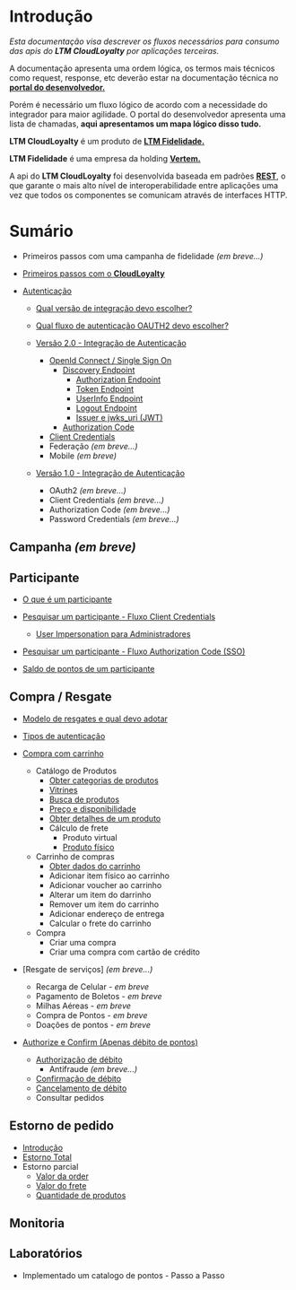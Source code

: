 # Introdução

_Esta documentação visa descrever os fluxos necessários para consumo das apis do **LTM CloudLoyalty** por aplicações terceiras._

A documentação apresenta uma ordem lógica, os termos mais técnicos como request, response, etc deverão estar na documentação técnica no [**portal do desenvolvedor.**](https://portal.ltm.digital/)

Porém é necessário um fluxo lógico de acordo com a necessidade do integrador para maior agilidade.
O portal do desenvolvedor apresenta uma lista de chamadas, **aqui apresentamos um mapa lógico disso tudo.**

**LTM CloudLoyalty** é um produto de <a href="https://vertem.com" target="_blank">**LTM Fidelidade.**</a>

**LTM Fidelidade** é uma empresa da holding <a href="https://vertem.com" target="_blank">**Vertem.**</a>

A api do **LTM CloudLoyalty** foi desenvolvida baseada em padrões [**REST**](https://pt.wikipedia.org/wiki/REST), o que garante o mais alto nível de interoperabilidade entre aplicações uma vez que todos os componentes se comunicam através de interfaces HTTP.

# Sumário

- Primeiros passos com uma campanha de fidelidade _(em breve...)_
- [Primeiros passos com o **CloudLoyalty**](/starting.md)
- [Autenticação](/auth/cognito/readme.md)

  - [Qual versão de integração devo escolher?](/auth/new-or-legacy.md)
  - [Qual fluxo de autenticação OAUTH2 devo escolher?](/auth/flows.md)

  - [Versão 2.0 - Integração de Autenticação](/auth/cognito/readme.md)

    - [OpenId Connect / Single Sign On](/auth/cognito/sso.md)
      - [Discovery Endpoint](/auth/cognito/well-known.md)
        - [Authorization Endpoint](/auth/cognito/well-known.md)
        - [Token Endpoint](/auth/cognito/well-known.md)
        - [UserInfo Endpoint](/auth/cognito/well-known.md)
        - [Logout Endpoint](/auth/cognito/well-known.md)
        - [Issuer e jwks_uri (JWT)](/auth/cognito/well-known.md)
      - [Authorization Code](/auth/cognito/authorization_code.md)
    - [Client Credentials](/auth/cognito/client_credentials.md)
    - Federação _(em breve...)_
    - Mobile _(em breve)_

  - [Versão 1.0 - Integração de Autenticação](/auth/legacy/readme.md)

    - OAuth2 _(em breve...)_
    - Client Credentials _(em breve...)_
    - Authorization Code _(em breve...)_
    - Password Credentials _(em breve...)_

## Campanha _(em breve)_

## Participante

- [O que é um participante](/participant/readme.md)

- [Pesquisar um participante - Fluxo Client Credentials](/participant/client_credentials.md)
  - [User Impersonation para Administradores](/participant/user_impersonation.md)
- [Pesquisar um participante - Fluxo Authorization Code (SSO)](/participant/authorization_code.md)
- [Saldo de pontos de um participante](/participant/balance.md)

## Compra / Resgate

- [Modelo de resgates e qual devo adotar](/purchase/readme.md)
- [Tipos de autenticação](/purchase/auth.md)

- [Compra com carrinho](/purchase/internal.md)

  - Catálogo de Produtos
    - [Obter categorias de produtos](/product/category.md)
    - [Vitrines](/showcase/readme.md)
    - [Busca de produtos](/product/readme.md)
    - [Preço e disponibilidade](/product/availability.md)
    - [Obter detalhes de um produto](/product/detail.md)
    - Cálculo de frete
      - Produto virtual
      - [Produto físico](/product/phisical-shipping.md)
  - Carrinho de compras
    - [Obter dados do carrinho](/cart/readme.md)
    - Adicionar item físico ao carrinho
    - Adicionar voucher ao carrinho
    - Alterar um item do darrinho
    - Remover um item do carrinho
    - Adicionar endereço de entrega
    - Calcular o frete do carrinho
  - Compra
    - Criar uma compra
    - Criar uma compra com cartão de crédito

- [Resgate de serviços] _(em breve...)_
  - Recarga de Celular - _em breve_
  - Pagamento de Boletos - _em breve_
  - Milhas Aéreas - _em breve_
  - Compra de Pontos - _em breve_
  - Doações de pontos - _em breve_

- [Authorize e Confirm (Apenas débito de pontos)](/purchase/external.md)
  - [Authorização de débito](/purchase/authorize.md)
    - Antifraude _(em breve...)_
  - [Confirmação de débito](/purchase/confirm.md)
  - [Cancelamento de débito](/purchase/cancel.md)
  - Consultar pedidos

## Estorno de pedido
- [Introdução](reversal/readme.md) 
- [Estorno Total](reversal/total.md)
- Estorno parcial
  - [Valor da order](reversal/order-value.md)
  - [Valor do frete](reversal/shipping-value.md)
  - [Quantidade de produtos](reversal/product-quantity.md)

## Monitoria

## Laboratórios
- Implementado um catalogo de pontos - Passo a Passo
